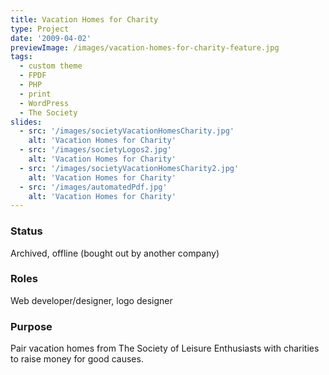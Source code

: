 ```yaml
---
title: Vacation Homes for Charity
type: Project
date: '2009-04-02'
previewImage: /images/vacation-homes-for-charity-feature.jpg
tags:
  - custom theme
  - FPDF
  - PHP
  - print
  - WordPress
  - The Society
slides:
  - src: '/images/societyVacationHomesCharity.jpg'
    alt: 'Vacation Homes for Charity'
  - src: '/images/societyLogos2.jpg'
    alt: 'Vacation Homes for Charity'
  - src: '/images/societyVacationHomesCharity2.jpg'
    alt: 'Vacation Homes for Charity'
  - src: '/images/automatedPdf.jpg'
    alt: 'Vacation Homes for Charity'
---
```


### Status

Archived, offline (bought out by another company)

### Roles

Web developer/designer, logo designer

### Purpose

Pair vacation homes from The Society of Leisure Enthusiasts with charities to raise money for good causes.
